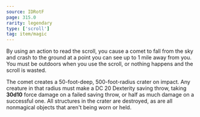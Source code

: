 ```yaml
---
source: IDRotF
page: 315.0
rarity: legendary
type: ['scroll']
tag: item/magic
---
```


By using an action to read the scroll, you cause a comet to fall from the sky and crash to the ground at a point you can see up to 1 mile away from you. You must be outdoors when you use the scroll, or nothing happens and the scroll is wasted.

The comet creates a 50-foot-deep, 500-foot-radius crater on impact. Any creature in that radius must make a DC 20 Dexterity saving throw, taking **30d10** force damage on a failed saving throw, or half as much damage on a successful one. All structures in the crater are destroyed, as are all nonmagical objects that aren't being worn or held.



